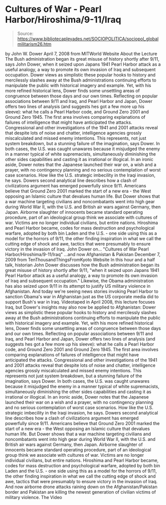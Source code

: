 # Cultures of War - Pearl Harbor/Hiroshima/9-11/Iraq

> Source: https://www.bibliotecapleyades.net/SOCIOPOLITICA/sociopol_globalmilitarism26.htm

by John W. Dower
April 7, 2008
from
MITWorld Website
About the Lecture
The
Bush administration began its great misuse
of history shortly after 9/11, says John Dower, when it seized upon
Japans 1941 Pearl Harbor attack as a useful analogy, a way to promote its
own invasion of Iraq and subsequent occupation.
Dower views as simplistic these popular hooks
to history and mercilessly slashes away at the Bush administrations
continuing efforts to manipulate the public with historical imagery and
example.
Yet, with his more refined historical lens, Dower finds some
unsettling areas of congruence between those days and our own times.
Reflecting on popular associations between 9/11 and Iraq, and Pearl Harbor
and Japan, Dower offers two lines of analysis (and suggests hes got a few
more up his sleeve): what he calls a Pearl Harbor code, and Ground Zero
2001 and Ground Zero 1945.
The first area involves comparing explanations
of failures of intelligence that might have anticipated the attacks.
Congressional and other investigations of the 1941 and 2001 attacks reveal
that despite lots of noise and chatter, intelligence agencies grossly
miscalculated and missed enemy intentions.
This represents,
not just system
breakdown, but a stunning failure of the imagination, says Dower.
In both cases, the U.S. was caught unawares
because it misjudged the enemy in a manner typical of white supremacists,
simultaneously diminishing the other sides capabilities and casting it as
irrational or illogical.
In an ironic aside, Dower notes that the
Japanese launched their war on,
a wish and a prayer, with no contingency
planning and no serious contemplation of worst case scenarios.
How like the U.S. strategic imbecility in the
Iraqi invasion, he says.
Dowers second analytical line describes how a clash of civilizations
argument has emerged powerfully since 9/11. Americans believe that Ground
Zero 2001 marked the start of a new era - the West opposing an Islamic
culture that devalues human life.
But Dower shows that a war machine targeting
civilians and noncombatants went into high gear during World War II, with
the U.S. and British air wars against Germany, then Japan. Airborne
slaughter of innocents became standard operating procedure, part of an
ideological group think we associate with cultures of war.
Victims are no longer individual civilians, but
entire nations.
Hiroshima and Pearl Harbor became,
codes for mass destruction and
psychological warfare, adopted by both bin Laden and the U.S. - one
side using this as a model for the horrors of 9/11, the other finding
inspiration in what we call the cutting edge of shock and awe, tactics
that were presumably to ensure victory in the invasion of Iraq.
John Dower on...
"Cultures of War Pearl Harbor/Hiroshima/9-11/Iraq"
...and now Afghanistan & Pakistan
December 7, 2009
from
TenThousandThingsFromKyoto Website
In this hour and a half talk, historian John
Dower discusses how
the Bush administration began its great
misuse of history shortly after 9/11, "when it seized upon Japans 1941
Pearl Harbor attack as a useful analogy, a way to promote its own invasion
of Iraq and subsequent occupation."
Likewise, the Obama administration has also seized upon 9/11 in its attempt
to justify US military violence in Afghanistan.
And today we're seeing news stories invoking
Pearl Harbor to sanction Obama's war in Afghanistan just as the US corporate
media did to support Bush's war in Iraq.
Videotaped in April 2008, this lecture focuses Iraq, but Dower's insights
may also now be applied to Afghanistan:
Dower views as simplistic these popular
hooks to history and mercilessly slashes away at the Bush
administrations continuing efforts to manipulate the public with
historical imagery and example. Yet, with his more refined historical
lens, Dower finds some unsettling areas of congruence between those days
and our own times.
Reflecting on popular associations between 9/11 and Iraq, and Pearl
Harbor and Japan, Dower offers two lines of analysis (and suggests hes
got a few more up his sleeve): what he calls a Pearl Harbor code, and
Ground Zero 2001 and Ground Zero 1945.
The first area involves comparing
explanations of failures of intelligence that might have anticipated the
attacks. Congressional and other investigations of the 1941 and 2001
attacks reveal that despite lots of noise and chatter, intelligence
agencies grossly miscalculated and missed enemy intentions.
This represents not just system breakdown,
but a stunning failure of the imagination, says Dower.
In both cases, the U.S. was caught unawares because it misjudged the
enemy in a manner typical of white supremacists, simultaneously
diminishing the other sides capabilities and casting it as irrational
or illogical. In an ironic aside, Dower notes that the Japanese launched
their war on a wish and a prayer, with no contingency planning and no
serious contemplation of worst case scenarios.
How like the U.S. strategic imbecility in
the Iraqi invasion, he says.
Dowers second analytical line describes how a clash of civilizations
argument has emerged powerfully since 9/11. Americans believe that
Ground Zero 2001 marked the start of a new era - the West opposing an
Islamic culture that devalues human life.
But Dower shows that a war machine targeting civilians and noncombatants
went into high gear during World War II, with the U.S. and British air
wars against Germany, then Japan. Airborne slaughter of innocents became
standard operating procedure, part of an ideological group think we
associate with cultures of war.
Victims are no longer individual civilians,
but entire nations.
Hiroshima and Pearl Harbor became,
codes for mass destruction and
psychological warfare, adopted by both bin Laden and the U.S. -
one side using this as a model for the horrors of 9/11, the other
finding inspiration in what we call the cutting edge of shock and
awe, tactics that were presumably to ensure victory in the invasion
of Iraq.
And now airborne drone attacks raining down on
the Afghanistan/Pakistan border and Pakistan are killing the newest
generation of civilian victims of military violence.
The Video
